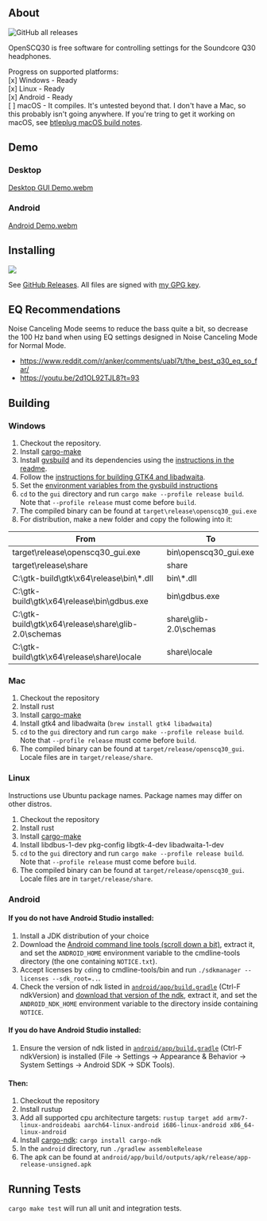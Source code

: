 ## About

![GitHub all releases](https://img.shields.io/github/downloads/Oppzippy/OpenSCQ30/total)

OpenSCQ30 is free software for controlling settings for the Soundcore Q30 headphones.

Progress on supported platforms:  
[x] Windows - Ready  
[x] Linux - Ready  
[x] Android - Ready  
[ ] macOS - It compiles. It's untested beyond that. I don't have a Mac, so this probably isn't going anywhere. If you're tring to get it working on macOS, see [btleplug macOS build notes](https://github.com/deviceplug/btleplug#user-content-macos).

## Demo

### Desktop

[Desktop GUI Demo.webm](https://user-images.githubusercontent.com/2236514/229958756-aaa2a6d3-e908-4195-aad6-b0bcfda139a8.webm)

### Android

[Android Demo.webm](https://user-images.githubusercontent.com/2236514/229958765-ef0c1322-ea00-4ce9-bdb1-71014e18d0a8.webm)

## Installing

[![](https://img.shields.io/endpoint?url=https://apt.izzysoft.de/fdroid/api/v1/shield/com.oppzippy.openscq30)](https://apt.izzysoft.de/fdroid/index/apk/com.oppzippy.openscq30)

See [GitHub Releases](https://github.com/Oppzippy/OpenSCQ30/releases). All files are signed with [my GPG key](https://kylescheuing.com/publickey.txt).

## EQ Recommendations

Noise Canceling Mode seems to reduce the bass quite a bit, so decrease the 100 Hz band when using EQ settings designed in Noise Canceling Mode for Normal Mode.

-   https://www.reddit.com/r/anker/comments/uabl7t/the_best_q30_eq_so_far/
-   https://youtu.be/2d1OL92TJL8?t=93

## Building

### Windows

1. Checkout the repository.
2. Install [cargo-make](https://github.com/sagiegurari/cargo-make#installation)
3. Install [gvsbuild](https://github.com/wingtk/gvsbuild) and its dependencies using the [instructions in the readme](https://github.com/wingtk/gvsbuild#development-environment).
4. Follow the [instructions for building GTK4 and libadwaita](https://github.com/wingtk/gvsbuild#build-gtk).
5. Set the [environment variables from the gvsbuild instructions](https://github.com/wingtk/gvsbuild#add-gtk-to-your-environmental-variables)
6. `cd` to the `gui` directory and run `cargo make --profile release build`. Note that `--profile release` must come before `build`.
7. The compiled binary can be found at `target\release\openscq30_gui.exe`
8. For distribution, make a new folder and copy the following into it:

| From                                                | To                     |
| --------------------------------------------------- | ---------------------- |
| target\release\openscq30_gui.exe                    | bin\openscq30_gui.exe  |
| target\release\share                                | share                  |
| C:\gtk-build\gtk\x64\release\bin\\\*.dll            | bin\\\*.dll            |
| C:\gtk-build\gtk\x64\release\bin\gdbus.exe          | bin\gdbus.exe          |
| C:\gtk-build\gtk\x64\release\share\glib-2.0\schemas | share\glib-2.0\schemas |
| C:\gtk-build\gtk\x64\release\share\locale           | share\locale           |

### Mac

1. Checkout the repository
2. Install rust
3. Install [cargo-make](https://github.com/sagiegurari/cargo-make#installation)
4. Install gtk4 and libadwaita (`brew install gtk4 libadwaita`)
5. `cd` to the `gui` directory and run `cargo make --profile release build`. Note that `--profile release` must come before `build`.
6. The compiled binary can be found at `target/release/openscq30_gui`. Locale files are in `target/release/share`.

### Linux

Instructions use Ubuntu package names. Package names may differ on other distros.

1. Checkout the repository
2. Install rust
3. Install [cargo-make](https://github.com/sagiegurari/cargo-make#installation)
4. Install libdbus-1-dev pkg-config libgtk-4-dev libadwaita-1-dev
5. `cd` to the `gui` directory and run `cargo make --profile release build`. Note that `--profile release` must come before `build`.
6. The compiled binary can be found at `target/release/openscq30_gui`. Locale files are in `target/release/share`.

### Android

#### If you do not have Android Studio installed:

1. Install a JDK distribution of your choice
2. Download the [Android command line tools (scroll down a bit)](https://developer.android.com/studio), extract it, and set the `ANDROID_HOME` environment variable to the cmdline-tools directory (the one containing `NOTICE.txt`).
3. Accept licenses by `cd`ing to cmdline-tools/bin and run `./sdkmanager --licenses --sdk_root=..`.
4. Check the version of ndk listed in [`android/app/build.gradle`](https://github.com/Oppzippy/OpenSCQ30/blob/master/android/app/build.gradle) (Ctrl-F ndkVersion) and [download that version of the ndk](https://developer.android.com/ndk/downloads), extract it, and set the `ANDROID_NDK_HOME` environment variable to the directory inside containing `NOTICE`.

#### If you do have Android Studio installed:

1. Ensure the version of ndk listed in [`android/app/build.gradle`](https://github.com/Oppzippy/OpenSCQ30/blob/master/android/app/build.gradle) (Ctrl-F ndkVersion) is installed (File -> Settings -> Appearance & Behavior -> System Settings -> Android SDK -> SDK Tools).

#### Then:

1. Checkout the repository
2. Install rustup
3. Add all supported cpu architecture targets: `rustup target add armv7-linux-androideabi aarch64-linux-android i686-linux-android x86_64-linux-android`
4. Install [cargo-ndk](https://github.com/bbqsrc/cargo-ndk): `cargo install cargo-ndk`
5. In the `android` directory, run `./gradlew assembleRelease`
6. The apk can be found at `android/app/build/outputs/apk/release/app-release-unsigned.apk`

## Running Tests

`cargo make test` will run all unit and integration tests.
